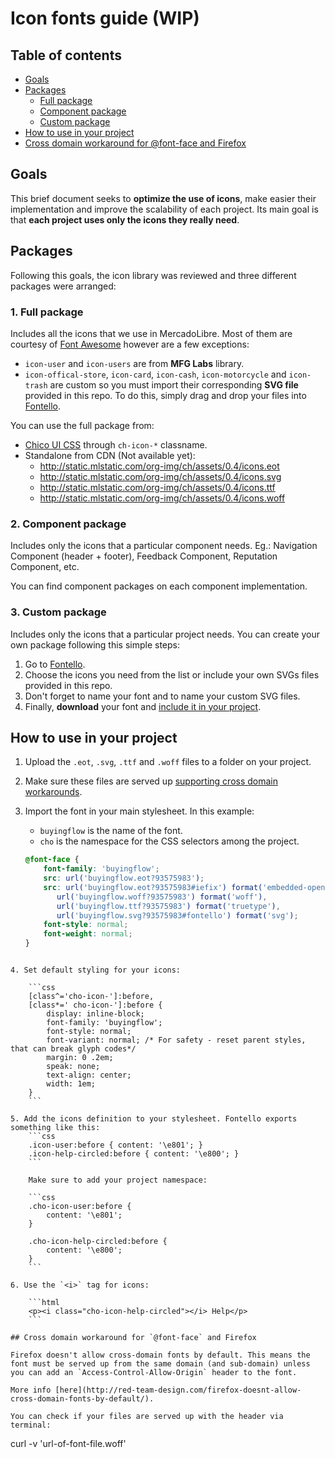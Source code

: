 # Icon fonts guide (WIP)

## Table of contents

- [Goals](#goals)
- [Packages](#packages)
    - [Full package](#full-package)
    - [Component package](#component-package)
    - [Custom package](#custom-package)
- [How to use in your project](#how-to-use-in-your-project)
- [Cross domain workaround for @font-face and Firefox](#cross-domain-workaround-for-font-face-and-Firefox)

## Goals
This brief document seeks to **optimize the use of icons**, make easier their implementation and improve the scalability of each project. Its main goal is that **each project uses only the icons they really need**.

## Packages
Following this goals, the icon library was reviewed and three different packages were arranged:

### 1. Full package

Includes all the icons that we use in MercadoLibre. Most of them are courtesy of [Font Awesome](http://fortawesome.github.io/Font-Awesome/cheatsheet/) however are a few exceptions: 

- `icon-user` and `icon-users` are from **MFG Labs** library.
- `icon-offical-store`, `icon-card`, `icon-cash`, `icon-motorcycle` and `icon-trash` are custom so you must import their corresponding **SVG file** provided in this repo. To do this, simply drag and drop your files into [Fontello](http://www.fontello.com). 

You can use the full package from:
- [Chico UI CSS](http://static.mlstatic.com/org-img/ch/ui/1.1.1/index.html) through `ch-icon-*` classname.
- Standalone from CDN (Not available yet):
    - http://static.mlstatic.com/org-img/ch/assets/0.4/icons.eot
    - http://static.mlstatic.com/org-img/ch/assets/0.4/icons.svg
    - http://static.mlstatic.com/org-img/ch/assets/0.4/icons.ttf
    - http://static.mlstatic.com/org-img/ch/assets/0.4/icons.woff

### 2. Component package

Includes only the icons that a particular component needs. Eg.: Navigation Component (header + footer), Feedback Component, Reputation Component, etc.

You can find component packages on each component implementation.

### 3. Custom package

Includes only the icons that a particular project needs. You can create your own package following this simple steps:

1. Go to [Fontello](http://www.fontello.com).
2. Choose the icons you need from the list or include your own SVGs files provided in this repo.
3. Don't forget to name your font and to name your custom SVG files.
4. Finally, **download** your font and [include it in your project](#how-to-use-in-your-project).

## How to use in your project

1. Upload the `.eot`, `.svg`, `.ttf` and `.woff` files to a folder on your project.
2. Make sure these files are served up [supporting cross domain workarounds](#cross-domain-workaround-for-font-face-and-Firefox).
3. Import the font in your main stylesheet. In this example:
    - `buyingflow` is the name of the font.
    - `cho` is the namespace for the CSS selectors among the project.

    ```css
    @font-face {
        font-family: 'buyingflow';
        src: url('buyingflow.eot?93575983');
        src: url('buyingflow.eot?93575983#iefix') format('embedded-opentype'),
           url('buyingflow.woff?93575983') format('woff'),
           url('buyingflow.ttf?93575983') format('truetype'),
           url('buyingflow.svg?93575983#fontello') format('svg');
        font-style: normal;
        font-weight: normal;
    }
```

4. Set default styling for your icons:
    
    ```css
    [class^='cho-icon-']:before,
    [class*=' cho-icon-']:before {
        display: inline-block;
        font-family: 'buyingflow';
        font-style: normal;
        font-variant: normal; /* For safety - reset parent styles, that can break glyph codes*/
        margin: 0 .2em;
        speak: none;
        text-align: center;
        width: 1em;
    }
    ```

5. Add the icons definition to your stylesheet. Fontello exports something like this:
    ```css
    .icon-user:before { content: '\e801'; }
    .icon-help-circled:before { content: '\e800'; }
    ```

    Make sure to add your project namespace:

    ```css
    .cho-icon-user:before {
        content: '\e801';
    }

    .cho-icon-help-circled:before {
        content: '\e800';
    }
    ```

6. Use the `<i>` tag for icons:

    ```html
    <p><i class="cho-icon-help-circled"></i> Help</p>
    ```

## Cross domain workaround for `@font-face` and Firefox

Firefox doesn't allow cross-domain fonts by default. This means the font must be served up from the same domain (and sub-domain) unless you can add an `Access-Control-Allow-Origin` header to the font.

More info [here](http://red-team-design.com/firefox-doesnt-allow-cross-domain-fonts-by-default/).

You can check if your files are served up with the header via terminal:
```
curl -v 'url-of-font-file.woff'
```
